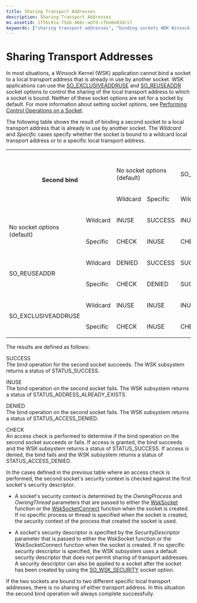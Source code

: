 ```yaml
---
title: Sharing Transport Addresses
description: Sharing Transport Addresses
ms.assetid: 1f5bc91a-75eb-466c-ad7d-cfbe0e83dc17
keywords: ["sharing transport addresses", "binding sockets WDK Winsock Kernel", "local transport address bindings WDK Winsock Kernel", "transport addresses WDK Winsock Kernel"]
---
```


# Sharing Transport Addresses


In most situations, a Winsock Kernel (WSK) application cannot bind a socket to a local transport address that is already in use by another socket. WSK applications can use the [SO\_EXCLUSIVEADDRUSE](https://msdn.microsoft.com/library/windows/hardware/ff570830) and [SO\_REUSEADDR](https://msdn.microsoft.com/library/windows/hardware/ff570833) socket options to control the sharing of the local transport address to which a socket is bound. Neither of these socket options are set for a socket by default. For more information about setting socket options, see [Performing Control Operations on a Socket](performing-control-operations-on-a-socket.md).

The following table shows the result of binding a second socket to a local transport address that is already in use by another socket. The *Wildcard* and *Specific* cases specify whether the socket is bound to a wildcard local transport address or to a specific local transport address.

 <table>
     <tr>
      <th colspan="2" rowspan="3">Second bind</th>
      <th colspan="6">First bind</th>
     </tr>
     <tr>
      <td colspan="2">
       <p>No socket options (default)
       </p>
      </td>
      <td colspan="2">
       <p>
        SO_REUSEADDR
       </p>
      </td>
      <td colspan="2">
       <p>
        SO_EXCLUSIVEADDRUSE
       </p>
      </td>
     </tr>
     <tr>
      <td>
       <p>
        Wildcard
       </p>
      </td>
      <td>
       <p>
        Specific
       </p>
      </td>
      <td>
       <p>
        Wildcard
       </p>
      </td>
      <td>
       <p>
        Specific
       </p>
      </td>
      <td>
       <p>
        Wildcard
       </p>
      </td>
      <td>
       <p>
        Specific
       </p>
      </td>
     </tr>
     <tr>
      <td rowspan="2">
       <p>
        No socket options (default)
       </p>
      </td>
      <td>
       <p>
        Wildcard
       </p>
      </td>
      <td>
       <p>INUSE</p>
      </td>
      <td>
       <p>SUCCESS</p>
      </td>
      <td>
       <p>INUSE</p>
      </td>
      <td>
       <p>SUCCESS</p>
      </td>
      <td>
       <p>INUSE</p>
      </td>
      <td>
       <p>SUCCESS</p>
      </td>
     </tr>
     <tr>
      <td>
       <p>
        Specific
       </p>
      </td>
      <td>
       <p>CHECK</p>
      </td>
      <td>
       <p>INUSE</p>
      </td>
      <td>
       <p>CHECK</p>
      </td>
      <td>
       <p>DENIED</p>
      </td>
      <td>
       <p>DENIED</p>
      </td>
      <td>
       <p>INUSE</p>
      </td>
     </tr>
     <tr>
      <td rowspan="2">
       <p>
        SO_REUSEADDR
       </p>
      </td>
      <td>
       <p>
        Wildcard
       </p>
      </td>
      <td>
       <p>DENIED</p>
      </td>
      <td>
       <p>SUCCESS</p>
      </td>
      <td>
       <p>SUCCESS</p>
      </td>
      <td>
       <p>SUCCESS</p>
      </td>
      <td>
       <p>DENIED</p>
      </td>
      <td>
       <p>SUCCESS</p>
      </td>
     </tr>
     <tr>
      <td>
       <p>
        Specific
       </p>
      </td>
      <td>
       <p>CHECK</p>
      </td>
      <td>
       <p>DENIED</p>
      </td>
      <td>
       <p>SUCCESS</p>
      </td>
      <td>
       <p>SUCCESS</p>
      </td>
      <td>
       <p>DENIED</p>
      </td>
      <td>
       <p>DENIED</p>
      </td>
     </tr>
     <tr>
      <td rowspan="2">
       <p>
        SO_EXCLUSIVEADDRUSE
       </p>
      </td>
      <td>
       <p>
        Wildcard
       </p>
      </td>
      <td>
       <p>INUSE</p>
      </td>
      <td>
       <p>INUSE</p>
      </td>
      <td>
       <p>INUSE</p>
      </td>
      <td>
       <p>INUSE</p>
      </td>
      <td>
       <p>INUSE</p>
      </td>
      <td>
       <p>INUSE</p>
      </td>
     </tr>
     <tr>
      <td>
       <p>
        Specific
       </p>
      </td>
      <td>
       <p>CHECK</p>
      </td>
      <td>
       <p>INUSE</p>
      </td>
      <td>
       <p>CHECK</p>
      </td>
      <td>
       <p>INUSE</p>
      </td>
       <td>
       <p>DENIED</p>
      </td>
      <td>
       <p>INUSE</p>
      </td>
     </tr>
    </table>    

The results are defined as follows:

<a href="" id="success"></a>SUCCESS  
The bind operation for the second socket succeeds. The WSK subsystem returns a status of STATUS\_SUCCESS.

<a href="" id="inuse"></a>INUSE  
The bind operation on the second socket fails. The WSK subsystem returns a status of STATUS\_ADDRESS\_ALREADY\_EXISTS.

<a href="" id="denied"></a>DENIED  
The bind operation on the second socket fails. The WSK subsystem returns a status of STATUS\_ACCESS\_DENIED.

<a href="" id="check"></a>CHECK  
An access check is performed to determine if the bind operation on the second socket succeeds or fails. If access is granted, the bind succeeds and the WSK subsystem returns a status of STATUS\_SUCCESS. If access is denied, the bind fails and the WSK subsystem returns a status of STATUS\_ACCESS\_DENIED.

In the cases defined in the previous table where an access check is performed, the second socket's security context is checked against the first socket's security descriptor.

-   A socket's security context is determined by the *OwningProcess* and *OwningThread* parameters that are passed to either the [WskSocket](https://msdn.microsoft.com/library/windows/hardware/ff571149) function or the [WskSocketConnect](https://msdn.microsoft.com/library/windows/hardware/ff571150) function when the socket is created. If no specific process or thread is specified when the socket is created, the security context of the process that created the socket is used.

-   A socket's security descriptor is specified by the *SecurityDescriptor* parameter that is passed to either the WskSocket function or the WskSocketConnect function when the socket is created. If no specific security descriptor is specified, the WSK subsystem uses a default security descriptor that does not permit sharing of transport addresses. A security descriptor can also be applied to a socket after the socket has been created by using the [SO\_WSK\_SECURITY](https://msdn.microsoft.com/library/windows/hardware/ff570835) socket option.

If the two sockets are bound to two different specific local transport addresses, there is no sharing of either transport address. In this situation the second bind operation will always complete successfully.

 

 





